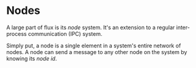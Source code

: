 # Nodes

A large part of flux is its _node_ system. It's an extension to a regular inter-process communication (IPC) system.

Simply put, a node is a single element in a system's entire network of nodes. A node can send a message to any other node on the system by knowing its _node id_.